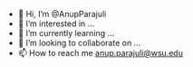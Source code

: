 - 👋 Hi, I’m @AnupParajuli
- 👀 I’m interested in ...
- 🌱 I’m currently learning ...
- 💞️ I’m looking to collaborate on ...
- 📫 How to reach me anup.parajuli@wsu.edu

<!---
AnupParajuli09/AnupParajuli09 is a ✨ special ✨ repository because its `README.md` (this file) appears on your GitHub profile.
You can click the Preview link to take a look at your changes.
--->
